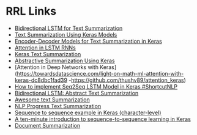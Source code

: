 # RRL Links
* [Bidirectional LSTM for Text Summarization](https://github.com/DeepsMoseli/Bidirectiona-LSTM-for-text-summarization-)
* [Text Summarization Using Keras Models](https://hackernoon.com/text-summarization-using-keras-models-366b002408d9)
* [Encoder-Decoder Models for Text Summarization in Keras](https://machinelearningmastery.com/encoder-decoder-models-text-summarization-keras/)
* [Attention in LSTM RNNs](https://machinelearningmastery.com/attention-long-short-term-memory-recurrent-neural-networks/)
* [Keras Text Summarization](https://github.com/chen0040/keras-text-summarization)
* [Abstractive Summarization Using Keras](https://github.com/XiaohuiGuoEartha/NLP_Project_Abstractive_Summarization)
* [Attention in Deep Networks with Keras](https://towardsdatascience.com/light-on-math-ml-attention-with-keras-dc8dbc1fad39
-https://github.com/thushv89/attention_keras)
* [How to implement Seq2Seq LSTM Model in Keras #ShortcutNLP](https://towardsdatascience.com/how-to-implement-seq2seq-lstm-model-in-keras-shortcutnlp-6f355f3e5639)
* [Bidirectional LSTM: Abstract Text Summarization](https://github.com/samurainote/Text_Summarization_using_Bidirectional_LSTM)
* [Awesome text Summarization](https://github.com/mathsyouth/awesome-text-summarization)
* [NLP Progress Text Summarization](http://nlpprogress.com/english/summarization.html)
* [Sequence to sequence example in Keras (character-level)](https://keras.io/examples/lstm_seq2seq/)
* [A ten-minute introduction to sequence-to-sequence learning in Keras](https://blog.keras.io/a-ten-minute-introduction-to-sequence-to-sequence-learning-in-keras.html)
* [Document Summarization](
https://paperswithcode.com/task/document-summarization)

